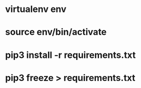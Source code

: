 
# virtualenv env
# source env/bin/activate
# pip3 install -r requirements.txt
# pip3 freeze > requirements.txt
